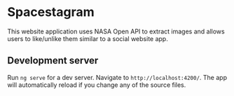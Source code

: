 # Spacestagram

This website application uses NASA Open API to extract images and allows users to like/unlike them similar to a social website app.

## Development server

Run `ng serve` for a dev server. Navigate to `http://localhost:4200/`. The app will automatically reload if you change any of the source files.


